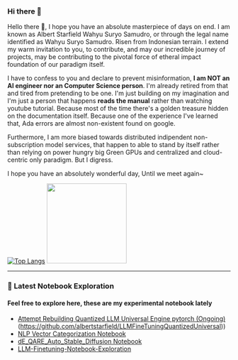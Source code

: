 ### Hi there 👋

Hello there 👋, I hope you have an absolute masterpiece of days on end. I am known as Albert Starfield Wahyu Suryo Samudro, or through the legal name identified as Wahyu Suryo Samudro. Risen from Indonesian terrain. I extend my warm invitation to you, to contribute, and may our incredible journey of  projects, may be contributing to the pivotal force of etheral impact foundation of our paradigm itself.

I have to confess to you and declare to prevent misinformation, **I am NOT an AI engineer nor an Computer Science person**. I'm already retired from that and tired from pretending to be one. I'm just building on my imagination and I'm just a person that happens **reads the manual** rather than watching youtube tutorial. Because most of the time there's a golden treasure hidden on the documentation itself. Because one of the experience I've learned that, Ada errors are almost non-existent found on google.

Furthermore, I am more biased towards distributed indipendent non-subscription model services, that happen to able to stand by itself rather than relying on power hungry big Green GPUs and centralized and cloud-centric only paradigm. But I digress.

I hope you have an absolutely wonderful day, Until we meet again~

[![Top Langs](https://github-readme-stats.vercel.app/api/top-langs/?username=albertstarfield)](https://github.com/albertstarfield/github-readme-stats)
<img height="180em" src="https://github-readme-stats-eight-theta.vercel.app/api?username=albertstarfield&show_icons=false&theme=light&include_all_commits=true&count_private=true&layout=compact"/>

---

### 📝 Latest Notebook Exploration
#### Feel free to explore here, these are my experimental notebook lately

- [Attempt Rebuilding Quantized LLM Universal Engine pytorch (Ongoing)](https://github.com/albertstarfield/NLP-Vector-Categorization-Notebook)(https://github.com/albertstarfield/LLMFineTuningQuantizedUniversal))
- [NLP Vector Categorization Notebook](https://github.com/albertstarfield/NLP-Vector-Categorization-Notebook)
- [dE_QARE_Auto_Stable_Diffusion Notebook](https://github.com/albertstarfield/dE_QARE_Auto_Stable_diffusion)
- [LLM-Finetuning-Notebook-Exploration](https://github.com/albertstarfield/LLM-Finetuning-Notebook-Exploration)




<!--
**albertstarfield/albertstarfield** is a ✨ _special_ ✨ repository because its `README.md` (this file) appears on your GitHub profile.



- 🔭 I’m currently working on ...
- 🌱 I’m currently learning ...
- 👯 I’m looking to collaborate on ...
- 🤔 I’m looking for help with ...
- 💬 Ask me about ...
- 📫 How to reach me: ...
- 😄 Pronouns: ...
- ⚡ Fun fact: ...
-->

